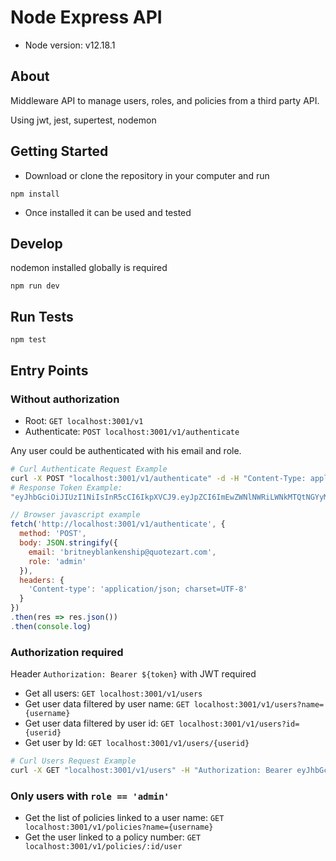 # Node Express API

- Node version: v12.18.1

## About
Middleware API to manage users, roles, and policies from a third party API.

Using jwt, jest, supertest, nodemon

## Getting Started
- Download or clone the repository in your computer and run
```
npm install
```
- Once installed it can be used and tested
## Develop
nodemon installed globally is required
```
npm run dev
```

## Run Tests
```
npm test
```
## Entry Points
### Without authorization
- Root: `GET localhost:3001/v1`
- Authenticate: `POST localhost:3001/v1/authenticate`

Any user could be authenticated with his email and role. 
```bash
# Curl Authenticate Request Example
curl -X POST "localhost:3001/v1/authenticate" -d -H "Content-Type: application/json" '{"email": "britneyblankenship@quotezart.com","role": "admin"}'
# Response Token Example:
"eyJhbGciOiJIUzI1NiIsInR5cCI6IkpXVCJ9.eyJpZCI6ImEwZWNlNWRiLWNkMTQtNGYyMS04MTJmLTk2NjYzM2U3YmU4NiIsIm5hbWUiOiJCcml0bmV5IiwiZW1haWwiOiJicml0bmV5YmxhbmtlbnNoaXBAcXVvdGV6YXJ0LmNvbSIsInJvbGUiOiJhZG1pbiIsImlhdCI6MTU5Mzc3NjYyNSwiZXhwIjoxNTkzNzc4NDI1fQ.Iya9KpyX9nY_L6Mv46GyX2fOYFMg5rQ2aS5PskIWauU"
```
```javascript
// Browser javascript example
fetch('http://localhost:3001/v1/authenticate', {
  method: 'POST',
  body: JSON.stringify({
    email: 'britneyblankenship@quotezart.com',
    role: 'admin'
  }),
  headers: {
    'Content-type': 'application/json; charset=UTF-8'
  }
})
.then(res => res.json())
.then(console.log)
```

### Authorization required
Header `Authorization: Bearer ${token}` with JWT required

- Get all users: `GET localhost:3001/v1/users`
- Get user data filtered by user name: `GET localhost:3001/v1/users?name={username}`
- Get user data filtered by user id: `GET localhost:3001/v1/users?id={userid}`
- Get user by Id: `GET localhost:3001/v1/users/{userid}`
```bash
# Curl Users Request Example
curl -X GET "localhost:3001/v1/users" -H "Authorization: Bearer eyJhbGciOiJIUzI1NiIsInR5cCI6IkpXVCJ9.eyJpZCI6ImEwZWNlNWRiLWNkMTQtNGYyMS04MTJmLTk2NjYzM2U3YmU4NiIsIm5hbWUiOiJCcml0bmV5IiwiZW1haWwiOiJicml0bmV5YmxhbmtlbnNoaXBAcXVvdGV6YXJ0LmNvbSIsInJvbGUiOiJhZG1pbiIsImlhdCI6MTU5Mzc3NjYyNSwiZXhwIjoxNTkzNzc4NDI1fQ.Iya9KpyX9nY_L6Mv46GyX2fOYFMg5rQ2aS5PskIWauU"
```
### Only users with `role == 'admin'`
- Get the list of policies linked to a user name: `GET localhost:3001/v1/policies?name={username}`
- Get the user linked to a policy number: `GET localhost:3001/v1/policies/:id/user`


